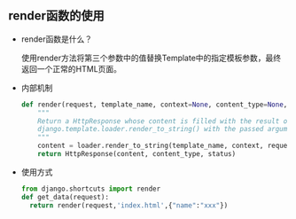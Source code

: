 ## render函数的使用

- render函数是什么？

  使用render方法将第三个参数中的值替换Template中的指定模板参数，最终返回一个正常的HTML页面。

- 内部机制

  ```python
  def render(request, template_name, context=None, content_type=None, status=None, using=None):
      """
      Return a HttpResponse whose content is filled with the result of calling
      django.template.loader.render_to_string() with the passed arguments.
      """
      content = loader.render_to_string(template_name, context, request, using=using)
      return HttpResponse(content, content_type, status)
  ```

- 使用方式

  ```python
  from django.shortcuts import render
  def get_data(request):
    return render(request,'index.html',{"name":"xxx"})
  ```

  